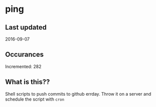 # ping

## Last updated
2016-09-07

## Occurances
Incremented: 282

## What is this?? 
Shell scripts to push commits to github errday. Throw it on a server and schedule the script with `cron`
